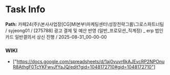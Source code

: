 # Task Info

**Path:** 카페24(주)\본사사업장\[CG]MI본부\마케팅센터\성장전략그룹\그로스파트너팀 / syjeong01 / [275788] 광고 결제 및 예산 반영 (일반_프로모션_직계정) _ erp 법인카드 일반결의서 상신 진행 / 2025-08-31_00-00-00

### WIKI
- ["https://docs.google.com/spreadsheets/d/1aj0vuvr6kAJEvcRP2NPOnuR8AthgF0TcYKFwvJfYaJQ/edit?gid=1048172710#gid=1048172710"]

